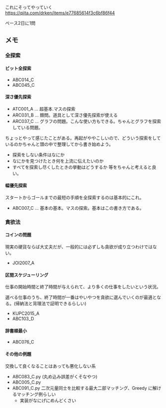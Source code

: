 
これにそってやっていく
https://qiita.com/drken/items/e77685614f3c6bf86f44

ペース2日に1問

## メモ
### 全探索
#### ビット全探索
- ABC014_C
- ABC045_C

#### 深さ優先探索
- ATC001_A ... 超基本.マスの探索
- ARC031_B ... 類問。道具として深さ優先探索が使える
- ARC037_C ... グラフの問題。こんな使い方もできる。ちゃんとグラフを探索している問題。


ちょっとやって感じたことがある。再起がややこしいので、どういう探索をしているのかちゃんと頭の中で整理してから書き始めよう。
- 探索をしない条件はなにか
- なにかを見つけたとき何を上流に伝えたいのか
- すべてを探索し尽くしたときの挙動はどうするか
等をちゃんと考えると良い。

#### 幅優先探索
スタートからゴールまでの最短の手順を全探索するのは基本的にこれ。

- ABC007_C ... 基本の基本。マスの探索。基本はこの書き方である。

### 貪欲法
#### コインの問題
現実の硬貨ならば大丈夫だが、一般的には必ずしも貪欲が成り立つわけではない。
- JOI2007_A

#### 区間スケジューリング
仕事の開始時間と終了時間が与えられて、より多くの仕事をしたいという状況。

選べる仕事のうち、終了時間が一番はやいやつを貪欲に選んでいくのが最適となる。(帰納法と背理法で証明できるらしい)

- KUPC2015_A
- ABC103_D

#### 辞書順最小
- ABC076_C

#### その他の例題
交換して良くなることはあっても悪化しない系
- ABC083_C.py (丸め込み誤差がくそなやつ)
- ABC005_C.py
- ABC091_C.py 二次元量同士を比較する最大二部マッチング、Greedy に解けるマッチング例らしい
  - 実装がなにげにめんどくさい